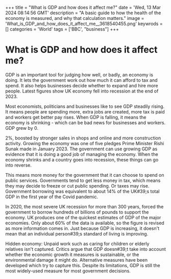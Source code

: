 +++
title = "What is GDP and how does it affect me?"
date = 'Wed, 13 Mar 2024 08:14:56 GMT'
description = "A basic guide to how the health of the economy is measured, and why that calculation matters."
image = 'What_is_GDP_and_how_does_it_affect_me__3618540455.png'
keywrods =  []
categories = 'World'
tags = ['BBC', "business"]
+++

# What is GDP and how does it affect me?

GDP is an important tool for judging how well, or badly, an economy is doing.
It lets the government work out how much it can afford to tax and spend.
It also helps businesses decide whether to expand and hire more people.
Latest figures show UK economy fell into recession at the end of 2023.

Most economists, politicians and businesses like to see GDP steadily rising.
It means people are spending more, extra jobs are created, more tax is paid and workers get better pay rises.
When GDP is falling, it means the economy is shrinking - which can be bad news for businesses and workers.
GDP grew by 0.

2%, boosted by stronger sales in shops and online and more construction activity.
Growing the economy was one of five pledges Prime Minister Rishi Sunak made in January 2023.
The government can use growing GDP as evidence that it is doing a good job of managing the economy.
When the economy shrinks and a country goes into recession, these things can go into reverse.

This means more money for the government that it can choose to spend on public services.
Governments tend to get less money in tax, which means they may decide to freeze or cut public spending.
Or taxes may rise.
Government borrowing was equivalent to about 14% of the UK<bb>#39;s total GDP in the first year of the Covid pandemic.

In 2020, the most severe UK recession for more than 300 years, forced the government to borrow hundreds of billions of pounds to support the economy.
UK produces one of the quickest estimates of GDP of the major economies.
Only about 60% of the data is available, so the figure is revised as more information comes in.
Just because GDP is increasing, it doesn't mean that an individual person<bb>#39;s standard of living is improving.

Hidden economy: Unpaid work such as caring for children or elderly relatives isn't captured.
Critics argue that GDP doesn<bb>#39;t take into account whether the economic growth it measures is sustainable, or the environmental damage it might do.
Alternative measures have been developed which try to capture this.
Despite its limitations, GDP is still the most widely-used measure for most government decisions.


